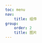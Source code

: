 ```yaml
---
toc: menu
nav:
    title: 组件
group:
    order: 2
    title: 图片
---
```

<code src="./index.tsx"></code>
